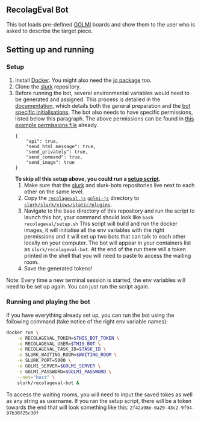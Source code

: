 ## RecolagEval Bot
This bot loads pre-defined [GOLMI](https://github.com/clp-research/golmi) boards and show them to the user who is
asked to describe the target piece. 

## Setting up and running

### Setup 

1. Install [Docker](https://docs.docker.com/get-docker/). You might also need the [jq package](https://stedolan.github.io/jq/download/) too. 
2. Clone the [slurk](https://github.com/clp-research/slurk) repository.
3. Before running the bot, several environmental variables would need to be generated and assigned. This process is detailed in the [documentation](https://clp-research.github.io/slurk/slurk_gettingstarted.html), which details both the general preparation and the [bot specific initialisations](https://clp-research.github.io/slurk/slurk_gettingstarted.html#chatting-with-a-bot). The bot also needs to have specific permissions, listed below this paragraph. The above permissions can be found in [this example permissions file](https://github.com/clp-research/slurk-bots/blob/golmi/recolageval/data/bot_permissions.json) already.  
    ```
    {
        "api": true,
        "send_html_message": true,
        "send_privately": true,
        "send_command": true,
        "send_image": true
    }
    ```
    **To skip all this setup above, you could run a [setup script](https://github.com/clp-research/slurk-bots/blob/golmi/recolageval/setup.sh).** 
    1. Make sure that the [slurk](https://github.com/clp-research/slurk) and slurk-bots repositories live next to each other on the same level.
    2. Copy the [```recolageval.js```](recolageval.js) [```golmi-js```](golmi-js) directory to [```slurk/slurk/views/static/plugins```](https://github.com/clp-research/slurk/tree/master/slurk/views/static/plugins). 
    3. Navigate to the base directory of this repository and run the script to launch this bot, your command should look like ```bash recolageval/setup.sh``` 
    This script will build and run the docker images, it will initialise all the env variables with the right permissions and it will set up two bots that can talk to each other locally on your computer. The bot will appear in your containers list as ```slurk/recolageval-bot```. At the end of the run there will a token printed in the shell that you will need to paste to access the waiting room. 
    4. Save the generated tokens!

Note: Every time a new terminal session is started, the env variables will need to be set up again. You can just run the script again. 
    
### Running and playing the bot

If you have everything already set up, you can run the bot using the following command (take notice of the right env variable names):    
```bash
docker run \
    -e RECOLAGEVAL_TOKEN=$THIS_BOT_TOKEN \
    -e RECOLAGEVAL_USER=$THIS_BOT \
    -e RECOLAGEVAL_TASK_ID=$TASK_ID \
    -e SLURK_WAITING_ROOM=$WAITING_ROOM \
    -e SLURK_PORT=5000 \
    -e GOLMI_SERVER=$GOLMI_SERVER \
    -e GOLMI_PASSWORD=$GOLMI_PASSWORD \
    --net="host" \
    slurk/recolageval-bot &
```

To access the waiting rooms, you will need to input the saved tokes as well as any string as username. If you ran the setup script, there will be a token towards the end that will look something like this: `2f42a98e-0a29-43c2-9f94-97b38f25c30f`
